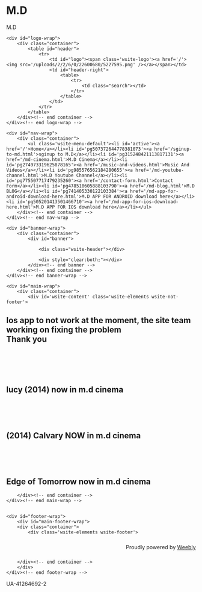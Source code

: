 M.D
===
<!DOCTYPE html>
<html>
<head>
<title>M.D - Home</title>
<meta property='og:site_name' content='M.D' />
<meta property='og:title' content='M.D' />
<meta property='og:description' content='M.D' />
<meta property='og:image' content='http://md312.weebly.com/uploads/2/2/6/0/22600680/5227595.png' />
<meta property='og:url' content='http://md312.weebly.com/' />

<meta http-equiv="Content-Type" content="text/html; charset=utf-8"/>
    
<script>
  (function(i,s,o,g,r,a,m){i['GoogleAnalyticsObject']=r;i[r]=i[r]||function(){
  (i[r].q=i[r].q||[]).push(arguments)},i[r].l=1*new Date();a=s.createElement(o),
  m=s.getElementsByTagName(o)[0];a.async=1;a.src=g;m.parentNode.insertBefore(a,m)
  })(window,document,'script','//www.google-analytics.com/analytics.js','ga');

  ga('create', 'UA-41264692-2', 'weebly.com');
  ga('send', 'pageview');

</script><link rel="stylesheet" href="//cdn2.editmysite.com/css/sites.css?buildTime=1411081589" type="text/css" /><link rel='stylesheet' type='text/css' href='//cdn1.editmysite.com/editor/libraries/fancybox/fancybox.css?1411081589' />
<link rel='stylesheet' type='text/css' href='/files/main_style.css?1411120612' title='wsite-theme-css' />
<link href='//fonts.googleapis.com/css?family=News+Cycle:400,700&subset=latin,latin-ext' rel='stylesheet' type='text/css' />
<style type='text/css'>
.wsite-elements.wsite-not-footer div.paragraph, .wsite-elements.wsite-not-footer p, .wsite-elements.wsite-not-footer .product-block .product-title, .wsite-elements.wsite-not-footer .product-description, .wsite-elements.wsite-not-footer .wsite-form-field label, .wsite-elements.wsite-not-footer .wsite-form-field label, #wsite-content div.paragraph, #wsite-content p, #wsite-content .product-block .product-title, #wsite-content .product-description, #wsite-content .wsite-form-field label, #wsite-content .wsite-form-field label, .blog-sidebar div.paragraph, .blog-sidebar p, .blog-sidebar .wsite-form-field label, .blog-sidebar .wsite-form-field label {}
#wsite-content div.paragraph, #wsite-content p, #wsite-content .product-block .product-title, #wsite-content .product-description, #wsite-content .wsite-form-field label, #wsite-content .wsite-form-field label, .blog-sidebar div.paragraph, .blog-sidebar p, .blog-sidebar .wsite-form-field label, .blog-sidebar .wsite-form-field label {}
.wsite-elements.wsite-footer div.paragraph, .wsite-elements.wsite-footer p, .wsite-elements.wsite-footer .product-block .product-title, .wsite-elements.wsite-footer .product-description, .wsite-elements.wsite-footer .wsite-form-field label, .wsite-elements.wsite-footer .wsite-form-field label{}
.wsite-elements.wsite-not-footer h2, .wsite-elements.wsite-not-footer .product-long .product-title, .wsite-elements.wsite-not-footer .product-large .product-title, .wsite-elements.wsite-not-footer .product-small .product-title, #wsite-content h2, #wsite-content .product-long .product-title, #wsite-content .product-large .product-title, #wsite-content .product-small .product-title, .blog-sidebar h2 {}
#wsite-content h2, #wsite-content .product-long .product-title, #wsite-content .product-large .product-title, #wsite-content .product-small .product-title, .blog-sidebar h2 {}
.wsite-elements.wsite-footer h2, .wsite-elements.wsite-footer .product-long .product-title, .wsite-elements.wsite-footer .product-large .product-title, .wsite-elements.wsite-footer .product-small .product-title{}
#wsite-title {}
.wsite-menu-default a {}
.wsite-menu a {}
.wsite-image div, .wsite-caption {}
.galleryCaptionInnerText {}
.fancybox-title {}
.wslide-caption-text {}
.wsite-phone {}
.wsite-headline {}
.wsite-headline-paragraph {}
.wsite-button-inner {}
.wsite-not-footer blockquote, #wsite-com-product-tab blockquote {}
.wsite-footer blockquote {}
.blog-header h2 a {}
#wsite-content h2.wsite-product-title {}
.wsite-product .wsite-product-price a {}
</style>

<style type='text/css'>
.wsite-header {
	background-image: url(/uploads/2/2/6/0/22600680/header_images/1376307613.jpg) !important;
	background-position: 0 0 !important;
}
</style>
<script><!--
var STATIC_BASE = '//cdn1.editmysite.com/';
var STYLE_PREFIX = 'wsite';
//-->
</script>
<script src='https://ajax.googleapis.com/ajax/libs/jquery/1.7.2/jquery.min.js'></script>
<script src='//cdn2.editmysite.com/js/site/main.js?buildTime=1411081589'></script>
<script>_W.relinquish && _W.relinquish()</script>
<script type='text/javascript'><!--
(function(jQuery){
function initFlyouts(){initPublishedFlyoutMenus([{"id":"855472956714254841","title":"Home","url":"index.html","target":""},{"id":"507372644778381073","title":"sginup to M.D","url":"sginup-to-md.html","target":""},{"id":"315248421113817131","title":"M.D Cinema","url":"md-cinema.html","target":""},{"id":"274973319625878165","title":"Music And Videos","url":"music-and-videos.html","target":""},{"id":"985576562184280655","title":"M.D Youtube Channel","url":"md-youtube-channel.html","target":""},{"id":"775507717479235260","title":"Contact Form","url":"contact-form.html","target":""},{"id":"478510605888103790","title":"M.D BLOG","url":"md-blog.html","target":""},{"id":"741405330122103384","title":"M.D APP FOR ANDROID download here","url":"md-app-for-android-download-here.html","target":""},{"id":"505201413501466710","title":"M.D APP FOR IOS download here","url":"md-app-for-ios-download-here.html","target":""}],"855472956714254841","<li><a href='#'>{code_viewer}<\/a><\/li>",'active',false)}
if (jQuery) {
if (jQuery.browser.msie && !window.flyoutMenusRefreshable) window.onload = initFlyouts;
else jQuery(initFlyouts);
}else{
if (Prototype.Browser.IE) window.onload = initFlyouts;
else document.observe('dom:loaded', initFlyouts);
}
})(window._W && _W.jQuery)
//-->
</script>
</head>
<body class='tall-header-page wsite-theme-light wsite-page-index'>
<div class="outer-wrap">
<div id="page-wrap">
    <div id="header-wrap">
        <div class="container">
			<div class="phone-number"><span class='wsite-text wsite-phone'>M.D</span></div>
			<div class="social"><div style="text-align:left;"><div style="height:0px;overflow:hidden"></div>
<span class="wsite-social wsite-social-default"><a class='first-child wsite-social-item wsite-social-twitter' href='https://twitter.com/mord1234' target='_blank'><span class='wsite-social-item-inner'></span></a></span>
<div style="height:0px;overflow:hidden"></div></div></div>
        </div><!-- end container -->
    </div><!-- end header-wrap --> 
	
	<div id="logo-wrap">
		<div class="container">
		    <table id="header">
                <tr>
                    <td id="logo"><span class='wsite-logo'><a href='/'><img src='/uploads/2/2/6/0/22600680/5227595.png' /></a></span></td>
                    <td id="header-right">
                        <table>
                            <tr>
								<td class="search"></td>
                            </tr>
                        </table>
                    </td>
                </tr>
            </table>
		</div><!-- end container -->
	</div><!-- end logo-wrap -->

    <div id="nav-wrap">
        <div class="container">
        	<ul class='wsite-menu-default'><li id='active'><a href='/'>Home</a></li><li id='pg507372644778381073'><a href='/sginup-to-md.html'>sginup to M.D</a></li><li id='pg315248421113817131'><a href='/md-cinema.html'>M.D Cinema</a></li><li id='pg274973319625878165'><a href='/music-and-videos.html'>Music And Videos</a></li><li id='pg985576562184280655'><a href='/md-youtube-channel.html'>M.D Youtube Channel</a></li><li id='pg775507717479235260'><a href='/contact-form.html'>Contact Form</a></li><li id='pg478510605888103790'><a href='/md-blog.html'>M.D BLOG</a></li><li id='pg741405330122103384'><a href='/md-app-for-android-download-here.html'>M.D APP FOR ANDROID download here</a></li><li id='pg505201413501466710'><a href='/md-app-for-ios-download-here.html'>M.D APP FOR IOS download here</a></li></ul>
        </div><!-- end container -->
    </div><!-- end nav-wrap -->

    <div id="banner-wrap">
        <div class="container">
            <div id="banner">
            
                <div class="wsite-header"></div>
                
                <div style="clear:both;"></div>
            </div><!-- end banner -->
        </div><!-- end container -->
    </div><!-- end banner-wrap -->

    <div id="main-wrap">
        <div class="container">
   			<div id='wsite-content' class='wsite-elements wsite-not-footer'>
<h2 class="wsite-content-title" style="text-align:left;">Ios app to not work at the moment, the site team working on fixing the problem&nbsp;<br />Thank you<br /><br /></h2>

<div class="wsite-spacer" style="height:37px;"></div>

<h2 class="wsite-content-title" style="text-align:left;">lucy (2014) now in m.d cinema</h2>

<div class="wsite-spacer" style="height:50px;"></div>

<h2 class="wsite-content-title" style="text-align:left;">(2014) Calvary NOW in m.d cinema<br /></h2>

<div class="wsite-spacer" style="height:50px;"></div>

<h2 class="wsite-content-title" style="text-align:left;">Edge of Tomorrow now in m.d cinema</h2></div>

        </div><!-- end container -->
    </div><!-- end main-wrap -->
	
	
    <div id="footer-wrap">
		<div id="main-footer-wrap">
        <div class="container">
       		<div class='wsite-elements wsite-footer'>
<div class="weebly-footer" style="text-align:right;"><div style="height:10px;overflow:hidden"></div>
Proudly powered by <a href="http://www.weebly.com/?utm_source=internal&utm_medium=footer&utm_campaign=2" href="_blank">Weebly</a>
<div style="height:10px;overflow:hidden"></div></div></div>
<script type='text/javascript'>
<!--

if (document.cookie.match(/(^|;)\s*is_mobile=1/)) {
	var windowHref = window.location.href || '';
	if (windowHref.indexOf('?') > -1) {
		windowHref += '&';
	} else {
		windowHref += '?';
	}
	document.write(
		"&nbsp;&nbsp;&nbsp;&nbsp;" +
		"<a class='wsite-view-link-mobile' href='" + windowHref + "view=mobile'>Mobile Site</a>"
	);
}

//-->
</script>

        </div><!-- end container -->
		</div>
	</div><!-- end footer-wrap -->
</div><!-- end page-wrap -->
</div><!-- end outer wrap -->

UA-41264692-2
<script type="text/javascript">

	var _gaq = _gaq || [];
	_gaq.push(['_setAccount', 'UA-7870337-1']);
	_gaq.push(['_setDomainName', 'none']);
	_gaq.push(['_setAllowLinker', true]);
	_gaq.push(['_trackPageview']);

	(function() {
		var ga = document.createElement('script'); ga.type = 'text/javascript'; ga.async = true;
		ga.src = ('https:' == document.location.protocol ? 'https://ssl' : 'http://www') + '.google-analytics.com/ga.js';
		var s = document.getElementsByTagName('script')[0]; s.parentNode.insertBefore(ga, s);
	})();

</script>

<!-- Start Quantcast tag -->
<script type="text/javascript">
	_qoptions={
		qacct:"p-0dYLvhSGGqUWo"
	};
</script>
<script type="text/javascript" src="//edge.quantserve.com/quant.js"></script>
<noscript>
<img src="//pixel.quantserve.com/pixel/p-0dYLvhSGGqUWo.gif" style="display: none;" border="0" height="1" width="1" alt="Quantcast"/>
</noscript>
<!-- End Quantcast tag -->


<script>

	(function(jQuery) {
		try {
			if (jQuery) {
				jQuery('div.blog-social div.fb-like').attr('class', 'blog-social-item blog-fb-like');
				jQuery('#commentArea iframe').css('min-height', '410px');
				if (jQuery('.product-button').length > 0){
					jQuery(document).ready(function(){
						jQuery('.product-button').parent().each(function(index, product){
							if(jQuery(product).attr('target') == 'paypal'){
								if (!jQuery(product).find('> [name="bn"]').length){
									jQuery('<input>').attr({
										type: 'hidden',
										name: 'bn',
										value: 'DragAndDropBuil_SP_EC'
									}).appendTo(product);
								}
							}
						});
					});
				}
			}
			else {
				// Prototype
				$$('div.blog-social div.fb-like').each(function(div) {
					div.className = 'blog-social-item blog-fb-like';
				});
				$$('#commentArea iframe').each(function(iframe) {
					iframe.style.minHeight = '410px';
				});
			}
		}
		catch(ex) {}
	})(window._W && _W.jQuery);

</script>

</body>
</html>

